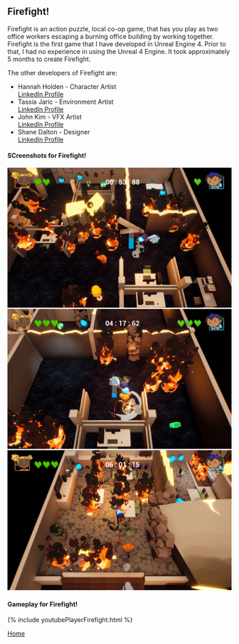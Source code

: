 <script async defer src="https://buttons.github.io/buttons.js"></script>
<body>
<div class="Firefight">
<h2>Firefight!</h2>
<p>Firefight is an action puzzle, local co-op game, that has you play as two office workers escaping a burning office building by working together.<br>
Firefight is the first game that I have developed in Unreal Engine 4. Prior to that, I had no experience in using the Unreal 4 Engine. It took approximately 5 months to create Firefight.<br></p>
<p>The other developers of Firefight are: <br>
<ul>
<li>Hannah Holden - Character Artist <br>
<a href = "https://www.linkedin.com/in/hannahholden015/">LinkedIn Profile</a> <br> </li>
<li>Tassia Jaric - Environment Artist <br>
<a href = "https://www.linkedin.com/in/tassiajaric/">LinkedIn Profile</a> <br> </li>
<li>John Kim - VFX Artist <br>
<a href = "https://www.linkedin.com/in/johnkim92/">LinkedIn Profile</a> <br> </li>
<li>Shane Dalton - Designer <br>
<a href = "https://www.linkedin.com/in/shanedaltondesign/">LinkedIn Profile</a> <br> </li>
</ul>
</p>
<h4>SCreenshots for Firefight!</h4>
<img src = "../images/Firefight/Screenshot1.png"/>
<img src = "../images/Firefight/Screenshot2.png"/>
<img src = "../images/Firefight/Screenshot3.png"/>

<h4>Gameplay for Firefight!</h4>
{% include youtubePlayerFirefight.html %}

<a href="https://stevencoombe.github.io/Portfolio/">Home</a>

</div>
</body>